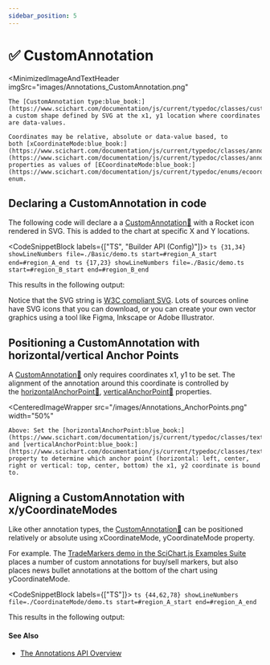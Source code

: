 ```yaml
---
sidebar_position: 5
---
```


# ✅ CustomAnnotation

<MinimizedImageAndTextHeader 
    imgSrc="images/Annotations_CustomAnnotation.png"
>
    The [CustomAnnotation type:blue_book:](https://www.scichart.com/documentation/js/current/typedoc/classes/customannotation.html) draws a custom shape defined by SVG at the x1, y1 location where coordinates are data-values.

    Coordinates may be relative, absolute or data-value based, to both [xCoordinateMode:blue_book:](https://www.scichart.com/documentation/js/current/typedoc/classes/annotationbase.html#xcoordinatemode), [yCoordinateMode:blue_book:](https://www.scichart.com/documentation/js/current/typedoc/classes/annotationbase.html#ycoordinatemode) properties as values of [ECoordinateMode:blue_book:](https://www.scichart.com/documentation/js/current/typedoc/enums/ecoordinatemode.html) enum.
</MinimizedImageAndTextHeader>

Declaring a CustomAnnotation in code
------------------------------------

The following code will declare a a [CustomAnnotation:blue_book:](https://www.scichart.com/documentation/js/current/typedoc/classes/customannotation.html) with a Rocket icon rendered in SVG. This is added to the chart at specific X and Y locations.

<CodeSnippetBlock labels={["TS", "Builder API (Config)"]}>
    ```ts {31,34} showLineNumbers file=./Basic/demo.ts start=#region_A_start end=#region_A_end
    ```
    ```ts {17,23} showLineNumbers file=./Basic/demo.ts start=#region_B_start end=#region_B_end
    ```
</CodeSnippetBlock>

This results in the following output:

<LiveDocSnippet name="./Basic/demo" />

Notice that the SVG string is [W3C compliant SVG](https://www.w3.org/Graphics/SVG/). Lots of sources online have SVG icons that you can download, or you can create your own vector graphics using a tool like Figma, Inkscape or Adobe Illustrator.

Positioning a CustomAnnotation with horizontal/vertical Anchor Points
---------------------------------------------------------------------

A [CustomAnnotation:blue_book:](https://www.scichart.com/documentation/js/current/typedoc/classes/customannotation.html) only requires coordinates x1, y1 to be set. The alignment of the annotation around this coordinate is controlled by the [horizontalAnchorPoint:blue_book:](https://www.scichart.com/documentation/js/current/typedoc/classes/textannotation.html#horizontalanchorpoint), [verticalAnchorPoint:blue_book:](https://www.scichart.com/documentation/js/current/typedoc/classes/textannotation.html#verticalanchorpoint) properties.

<CenteredImageWrapper
    src="/images/Annotations_AnchorPoints.png"
    width="50%"
>
    Above: Set the [horizontalAnchorPoint:blue_book:](https://www.scichart.com/documentation/js/current/typedoc/classes/textannotation.html#horizontalanchorpoint), and [verticalAnchorPoint:blue_book:](https://www.scichart.com/documentation/js/current/typedoc/classes/textannotation.html#verticalanchorpoint) property to determine which anchor point (horizontal: left, center, right or vertical: top, center, bottom) the x1, y2 coordinate is bound to.
</CenteredImageWrapper>

Aligning a CustomAnnotation with x/yCoordinateModes
---------------------------------------------------

Like other annotation types, the [CustomAnnotation:blue_book:](https://www.scichart.com/documentation/js/current/typedoc/classes/customannotation.html) can be positioned relatively or absolute using xCoordinateMode, yCoordinateMode property.

For example. The [TradeMarkers demo in the SciChart.js Examples Suite](https://demo.scichart.com/javascript-stock-chart-buy-sell-markers) places a number of custom annotations for buy/sell markers, but also places news bullet annotations at the bottom of the chart using yCoordinateMode. 

<CodeSnippetBlock labels={["TS"]}>
    ```ts {44,62,78} showLineNumbers file=./CoordinateMode/demo.ts start=#region_A_start end=#region_A_end
    ```
</CodeSnippetBlock>

This results in the following output:

<LiveDocSnippet name="./CoordinateMode/demo" />

#### See Also

* [The Annotations API Overview](../annotations-api-overview/)